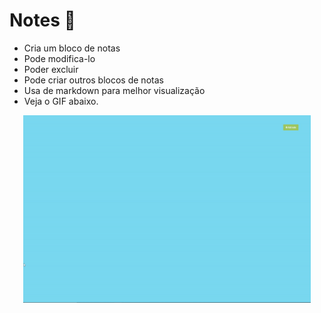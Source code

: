 # Notes :pencil:

* Cria um bloco de notas
* Pode modifica-lo
* Poder excluir
* Pode criar outros blocos de notas
* Usa de markdown para melhor visualização
* Veja o GIF abaixo.

<p align="center">
  <img width="460" height="300" src="assets/ezgif.com-gif-maker.gif">
</p>
